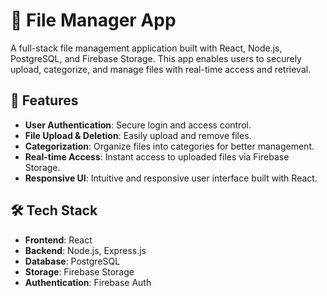 # 📁 File Manager App

A full-stack file management application built with React, Node.js, PostgreSQL, and Firebase Storage. This app enables users to securely upload, categorize, and manage files with real-time access and retrieval.

## 🚀 Features

- **User Authentication**: Secure login and access control.
- **File Upload & Deletion**: Easily upload and remove files.
- **Categorization**: Organize files into categories for better management.
- **Real-time Access**: Instant access to uploaded files via Firebase Storage.
- **Responsive UI**: Intuitive and responsive user interface built with React.

## 🛠️ Tech Stack

- **Frontend**: React
- **Backend**: Node.js, Express.js
- **Database**: PostgreSQL
- **Storage**: Firebase Storage
- **Authentication**: Firebase Auth
